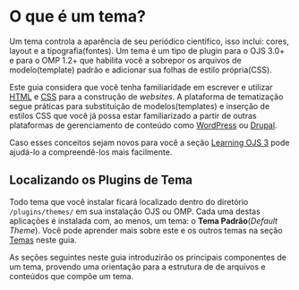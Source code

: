 # O que é um tema?

Um tema controla a aparência de seu periódico científico, isso inclui: cores, layout e a tipografia(fontes). Um tema é um tipo de plugin para o OJS 3.0+ e para o OMP 1.2+ que habilita você a sobrepor os arquivos de modelo(template) padrão e adicionar sua folhas de estilo própria(CSS).

Este guia considera que você tenha familiaridade em escrever e utilizar [HTML](https://en.wikipedia.org/wiki/HTML) e [CSS](https://en.wikipedia.org/wiki/Cascading_Style_Sheets) para a construção de _websites_. A plataforma de tematização segue práticas para substituição de modelos(templates) e inserção de estilos CSS que você já possa estar familiarizado a partir de outras plataformas de gerenciamento de conteúdo como [WordPress](https://wordpress.org/) ou [Drupal](https://www.drupal.org/). 

Caso esses conceitos sejam novos para você a seção [Learning OJS 3](https://docs.pkp.sfu.ca/learning-ojs/en/journal-setup#website-settings) pode ajudá-lo a compreendê-los mais facilmente.
<!--traduzir o "Learning OJS 3" quando tivermos a versão em português -->

## Localizando os Plugins de Tema

Todo tema que você instalar ficará localizado dentro do diretório `/plugins/themes/` em sua instalação OJS ou OMP. Cada uma destas aplicações é instalada com, ao menos, um tema: o **Tema Padrão**(_Default Theme_). Você pode aprender mais sobre este e os outros temas na seção [Temas](themes.md) neste guia.

As seções seguintes neste guia introduzirão os principais componentes de um tema, provendo uma orientação para a estrutura de de arquivos e conteúdos que compõe um tema.
